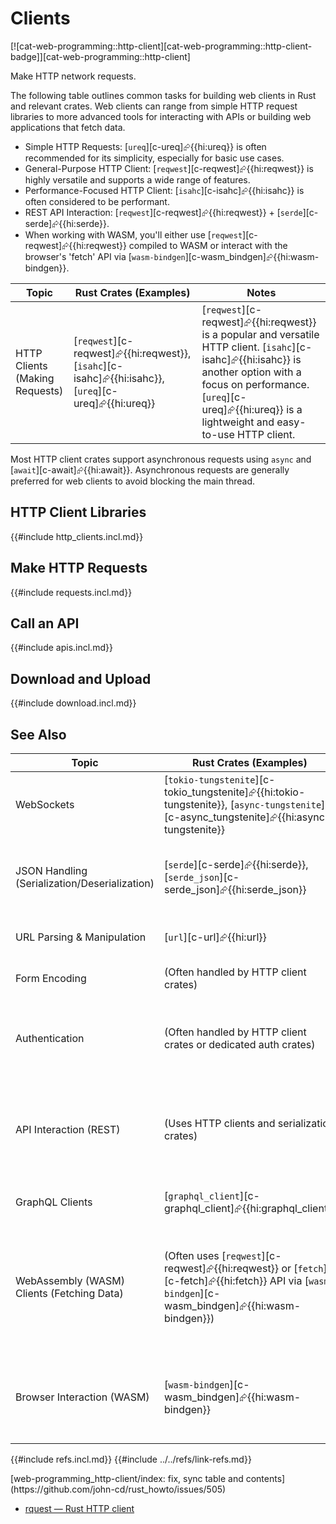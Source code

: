 # Clients

[![cat-web-programming::http-client][cat-web-programming::http-client-badge]][cat-web-programming::http-client]

Make HTTP network requests.

The following table outlines common tasks for building web clients in Rust and relevant crates. Web clients can range from simple HTTP request libraries to more advanced tools for interacting with APIs or building web applications that fetch data.

- Simple HTTP Requests: [`ureq`][c-ureq]⮳{{hi:ureq}} is often recommended for its simplicity, especially for basic use cases.
- General-Purpose HTTP Client: [`reqwest`][c-reqwest]⮳{{hi:reqwest}} is highly versatile and supports a wide range of features.
- Performance-Focused HTTP Client: [`isahc`][c-isahc]⮳{{hi:isahc}} is often considered to be performant.
- REST API Interaction: [`reqwest`][c-reqwest]⮳{{hi:reqwest}} + [`serde`][c-serde]⮳{{hi:serde}}.
- When working with WASM, you'll either use [`reqwest`][c-reqwest]⮳{{hi:reqwest}} compiled to WASM or interact with the browser's 'fetch' API via [`wasm-bindgen`][c-wasm_bindgen]⮳{{hi:wasm-bindgen}}.

| Topic | Rust Crates (Examples) | Notes |
|---|---|---|
| HTTP Clients (Making Requests) | [`reqwest`][c-reqwest]⮳{{hi:reqwest}}, [`isahc`][c-isahc]⮳{{hi:isahc}}, [`ureq`][c-ureq]⮳{{hi:ureq}} | [`reqwest`][c-reqwest]⮳{{hi:reqwest}} is a popular and versatile HTTP client. [`isahc`][c-isahc]⮳{{hi:isahc}} is another option with a focus on performance. [`ureq`][c-ureq]⮳{{hi:ureq}} is a lightweight and easy-to-use HTTP client. |

Most HTTP client crates support asynchronous requests using `async` and [`await`][c-await]⮳{{hi:await}}. Asynchronous requests are generally preferred for web clients to avoid blocking the main thread.

## HTTP Client Libraries

{{#include http_clients.incl.md}}

## Make HTTP Requests

{{#include requests.incl.md}}

## Call an API

{{#include apis.incl.md}}

## Download and Upload

{{#include download.incl.md}}

## See Also

| Topic | Rust Crates (Examples) | Notes |
|---|---|---|
| WebSockets | [`tokio-tungstenite`][c-tokio_tungstenite]⮳{{hi:tokio-tungstenite}}, [`async-tungstenite`][c-async_tungstenite]⮳{{hi:async-tungstenite}} | These crates provide WebSocket client functionality. |
| JSON Handling (Serialization/Deserialization) | [`serde`][c-serde]⮳{{hi:serde}}, [`serde_json`][c-serde_json]⮳{{hi:serde_json}} | [`serde`][c-serde]⮳{{hi:serde}} is a powerful framework for serializing and deserializing data, commonly used with JSON. |
| URL Parsing & Manipulation | [`url`][c-url]⮳{{hi:url}} | This crate provides tools for parsing and manipulating URLs. |
| Form Encoding | (Often handled by HTTP client crates) | Most HTTP client crates handle form encoding automatically. |
| Authentication | (Often handled by HTTP client crates or dedicated auth crates) | HTTP client crates often provide methods for basic authentication. More complex authentication schemes may require dedicated crates. |
| API Interaction (REST) | (Uses HTTP clients and serialization crates) | Interacting with REST APIs usually involves making HTTP requests using crates like [`reqwest`][c-reqwest]⮳{{hi:reqwest}} and handling JSON responses with [`serde`][c-serde]⮳{{hi:serde}}. |
| GraphQL Clients | [`graphql_client`][c-graphql_client]⮳{{hi:graphql_client}} | This crate helps with making GraphQL queries and mutations. |
| WebAssembly (WASM) Clients (Fetching Data) | (Often uses [`reqwest`][c-reqwest]⮳{{hi:reqwest}} or [`fetch`][c-fetch]⮳{{hi:fetch}} API via [`wasm-bindgen`][c-wasm_bindgen]⮳{{hi:wasm-bindgen}}) | In WASM contexts, you can either use [`reqwest`][c-reqwest]⮳{{hi:reqwest}} (compiled to WASM) or interact directly with the browser's [`fetch`][c-fetch]⮳{{hi:fetch}} API using [`wasm-bindgen`][c-wasm_bindgen]⮳{{hi:wasm-bindgen}}. |
| Browser Interaction (WASM) | [`wasm-bindgen`][c-wasm_bindgen]⮳{{hi:wasm-bindgen}} | [`wasm-bindgen`][c-wasm_bindgen]⮳{{hi:wasm-bindgen}} is essential for interacting with browser APIs from Rust/WASM, including making network requests. |

{{#include refs.incl.md}}
{{#include ../../refs/link-refs.md}}

<div class="hidden">
[web-programming_http-client/index: fix, sync table and contents](https://github.com/john-cd/rust_howto/issues/505)

- [rquest — Rust HTTP client](https://lib.rs/crates/rquest)

</div>
